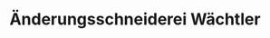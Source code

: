 ---
title: "Änderungsschneiderei Wächtler"
url: /heidersdorf/aenderungsschneiderei-waechtler/
shop: Schneiderei
---